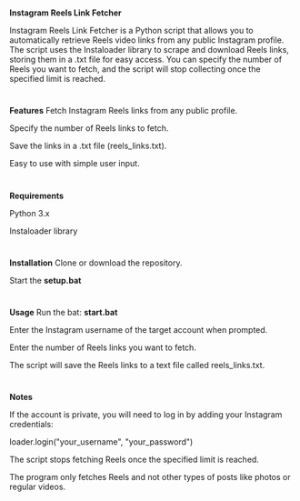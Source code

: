 #
__Instagram Reels Link Fetcher__

Instagram Reels Link Fetcher is a Python script that allows you to automatically retrieve Reels video links from any public Instagram profile. The script uses the Instaloader library to scrape and download Reels links, storing them in a .txt file for easy access. You can specify the number of Reels you want to fetch, and the script will stop collecting once the specified limit is reached.
#
__Features__
Fetch Instagram Reels links from any public profile.

Specify the number of Reels links to fetch.

Save the links in a .txt file (reels_links.txt).

Easy to use with simple user input.
#
__Requirements__

Python 3.x

Instaloader library
#
__Installation__
Clone or download the repository.

Start the __setup.bat__
#
__Usage__
Run the bat:  __start.bat__

Enter the Instagram username of the target account when prompted.

Enter the number of Reels links you want to fetch.

The script will save the Reels links to a text file called reels_links.txt.
#

__Notes__

If the account is private, you will need to log in by adding your Instagram credentials:

loader.login("your_username", "your_password")

The script stops fetching Reels once the specified limit is reached.

The program only fetches Reels and not other types of posts like photos or regular videos.

#
